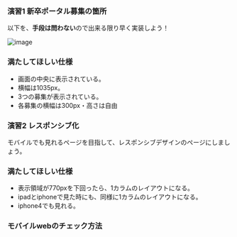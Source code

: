 ### 演習1 新卒ポータル募集の箇所

以下を、**手段は問わない**ので出来る限り早く実装しよう！

![image](https://cloud.githubusercontent.com/assets/4524771/13471754/3dbcadae-e0f5-11e5-9fd0-91a7e835fca1.png)

### 満たしてほしい仕様

 - 画面の中央に表示されている。
 - 横幅は1035px。
 - 3つの募集が表示されている。
 - 各募集の横幅は300px・高さは自由

### 演習2 レスポンシブ化

モバイルでも見れるページを目指して、レスポンシブデザインのページにしましょう。

### 満たしてほしい仕様

 - 表示領域が770pxを下回ったら、1カラムのレイアウトになる。
 - ipadとiphoneで見た時にも、同様に1カラムのレイアウトになる。
 - iphone4でも見れる。

### モバイルwebのチェック方法
